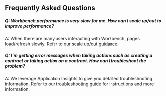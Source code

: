 ## Frequently Asked Questions

##### Q: Workbench performance is very slow for me. How can I scale up/out to improve performance? 

A: When there are many users interacting with Workbench, pages load/refresh slowly. Refer to our [scale up/out guidance](./performance.md). 

##### Q: I'm getting error messages when taking actions such as creating a contract or taking action on a contract. How can I troubleshoot the problem? 

A: We leverage Application Insights to give you detailed troubleshooting information. Refer to our [troubleshooting guide](https://aka.ms/workbenchtroubleshooting) for instructions and more information.
